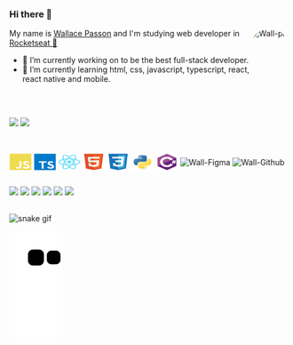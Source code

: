 ### Hi there 👋

<div>
  <img align="right" alt="Wall-pic" height="150" style="border-radius:50px;" src="https://avatars.githubusercontent.com/u/50913364?v=4?width=676&height=676">
</div>

My name is <a href="https://www.linkedin.com/in/wallacepasson/" target="_blank">Wallace Passon<a/> and I'm studying web developer in <a href="https://www.rocketseat.com.br/" target="_blank">Rocketseat 🚀<a/>
- 🔭 I’m currently working on to be the best full-stack developer.
- 🌱 I’m currently learning html, css, javascript, typescript, react, react native and mobile.
</br>


##

<div>
<img height="170em" src="https://github-readme-stats.vercel.app/api?username=wallacepasson&show_icons=true&theme=tokyonight" />
<img height="170em" src="https://github-readme-stats.vercel.app/api/top-langs/?username=wallacepasson&layout=compact&langs_count=8&theme=tokyonight" />
</div>

##

<div style="display: inline_block"><br>
  <img align="center" alt="Wall-Js" height="30" width="40" src="https://raw.githubusercontent.com/devicons/devicon/master/icons/javascript/javascript-plain.svg">
  <img align="center" alt="Wall-Ts" height="30" width="40" src="https://raw.githubusercontent.com/devicons/devicon/master/icons/typescript/typescript-plain.svg">
  <img align="center" alt="Wall-React" height="30" width="40" src="https://raw.githubusercontent.com/devicons/devicon/master/icons/react/react-original.svg">
  <img align="center" alt="Wall-HTML" height="30" width="40" src="https://raw.githubusercontent.com/devicons/devicon/master/icons/html5/html5-original.svg">
  <img align="center" alt="Wall-CSS" height="30" width="40" src="https://raw.githubusercontent.com/devicons/devicon/master/icons/css3/css3-original.svg">
  <img align="center" alt="Wall-Python" height="30" width="40" src="https://raw.githubusercontent.com/devicons/devicon/master/icons/python/python-original.svg">
  <img align="center" alt="Wall-Csharp" height="30" width="40" src="https://raw.githubusercontent.com/devicons/devicon/master/icons/csharp/csharp-original.svg">
  <img align="center" alt="Wall-Figma" height="30" width="40" src="https://cdn.jsdelivr.net/gh/devicons/devicon/icons/figma/figma-original.svg">
  <img align="center" alt="Wall-Github" height="30" width="40" src="https://cdn.jsdelivr.net/gh/devicons/devicon/icons/github/github-original.svg">
</div>

  ##
 
<div> 
  <a href="#" target="_blank"><img src="https://img.shields.io/badge/YouTube-FF0000?style=for-the-badge&logo=youtube&logoColor=white" target="_blank"></a>
  <a href="https://instagram.com/wallacepasson" target="_blank"><img src="https://img.shields.io/badge/-Instagram-%23E4405F?style=for-the-badge&logo=instagram&logoColor=white" target="_blank"></a>	
  <a href="#" target="_blank"><img src="https://img.shields.io/badge/Twitch-9146FF?style=for-the-badge&logo=twitch&logoColor=white" target="_blank"></a>
 <a href="https://discord.gg/kHMD73zh" target="_blank"><img src="https://img.shields.io/badge/Discord-7289DA?style=for-the-badge&logo=discord&logoColor=white" target="_blank"></a> 
  <a href = "mailto:wallacepasson@gmail.com"><img src="https://img.shields.io/badge/-Gmail-%23333?style=for-the-badge&logo=gmail&logoColor=white" target="_blank"></a>
  <a href="https://www.linkedin.com/in/wallacepasson/" target="_blank"><img src="https://img.shields.io/badge/-LinkedIn-%230077B5?style=for-the-badge&logo=linkedin&logoColor=white" target="_blank"></a> 
</div>

##
  
  ![snake gif](https://github.com/WallacePasson/wallacepasson/blob/output/github-contribution-grid-snake.svg)
  
  ![snake gif](https://github.com/Formandodev/Formandodev/blob/output/github-contribution-grid-snake.svg)




<!--
**WallacePasson/wallacepasson** is a ✨ _special_ ✨ repository because its `README.md` (this file) appears on your GitHub profile.

Here are some ideas to get you started:

- 🔭 I’m currently working on front-end
- 🌱 I’m currently learning Typescript
- 📫 How to reach me: wallacepasson@gmail.com
-->
